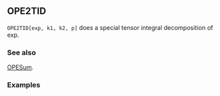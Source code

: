 ## OPE2TID

`OPE2TID[exp, k1, k2, p]` does a special tensor integral decomposition of exp.

### See also

[OPESum](OPESum).

### Examples